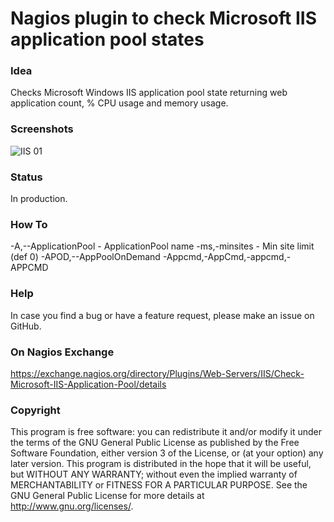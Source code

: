 # Nagios plugin to check Microsoft IIS application pool states

### Idea

Checks Microsoft Windows IIS application pool state returning web application count, % CPU usage and memory usage.

### Screenshots

![IIS 01](/../screenshots/check-ms-iis-application-pool-outputs.png?raw=true "IIS Application Pool Outputs")

### Status

In production. 

### How To

-A,--ApplicationPool - ApplicationPool name
-ms,-minsites - Min site limit (def 0)
-APOD,--AppPoolOnDemand
-Appcmd,-AppCmd,-appcmd,-APPCMD

### Help

In case you find a bug or have a feature request, please make an issue on GitHub. 

### On Nagios Exchange

https://exchange.nagios.org/directory/Plugins/Web-Servers/IIS/Check-Microsoft-IIS-Application-Pool/details

### Copyright

This program is free software: you can redistribute it and/or modify it under the terms of the GNU General Public 
License as published by the Free Software Foundation, either version 3 of the License, or (at your option) any later 
version. This program is distributed in the hope that it will be useful, but WITHOUT ANY WARRANTY; without even the 
implied warranty of MERCHANTABILITY or FITNESS FOR A PARTICULAR PURPOSE. See the GNU General Public License for more 
details at <http://www.gnu.org/licenses/>.
